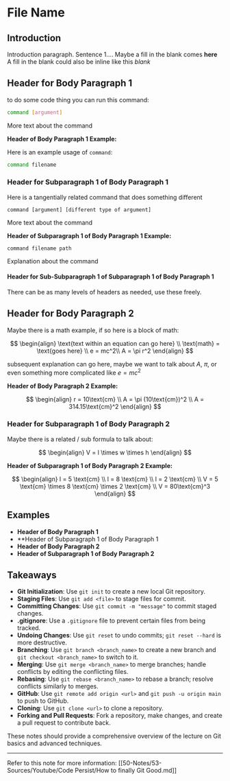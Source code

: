 # File Name

## Introduction

Introduction paragraph. Sentence 1….
Maybe a fill in the blank comes **here**
A fill in the blank could also be inline like this $blank$

## Header for Body Paragraph 1

to do some code thing you can run this command:

```bash
command [argument]
```

More text about the command

**Header of Body Paragraph 1 Example:**

Here is an example usage of `command`:

```bash
command filename
```

### Header for Subparagraph 1 of Body Paragraph 1

Here is a tangentially related command that does something different

```
command [argument] [different type of argument]
```

More text about the command

**Header of Subparagraph 1 of Body Paragraph 1 Example:**

```
command filename path
```

Explanation about the command

#### Header for Sub-Subparagraph 1 of Subparagraph 1 of Body Paragraph 1

There can be as many levels of headers as needed, use these freely.

## Header for Body Paragraph 2

Maybe there is a math example, if so here is a block of math:

$$
\begin{align}
\text{text within an equation can go here} \\
\text{math} = \text{goes here} \\
e = mc^2\\
A = \pi r^2
\end{align}
$$

subsequent explanation can go here, maybe we want to talk about $A$, $\pi$, or even something more complicated like $e=mc^2$

**Header of Body Paragraph 2 Example:**

$$
\begin{align}
r = 10\text{cm} \\
A = \pi (10\text{cm})^2 \\
A = 314.15\text{cm}^2
\end{align}
$$

### Header for Subparagraph 1 of Body Paragraph 2

Maybe there is a related / sub formula to talk about:

$$
\begin{align}
V = l \times w \times h
\end{align}
$$

**Header of Subparagraph 1 of Body Paragraph 2 Example:**

$$
\begin{align}
l = 5 \text{cm} \\
l = 8 \text{cm} \\
l = 2 \text{cm} \\
V = 5 \text{cm} \times 8 \text{cm} \times 2 \text{cm} \\
V = 80\text{cm}^3
\end{align}
$$

## Examples

- **Header of Body Paragraph 1**
- \*\*Header of Subparagraph 1 of Body Paragraph 1
- **Header of Body Paragraph 2**
- **Header of Subparagraph 1 of Body Paragraph 2**

## Takeaways

- **Git Initialization**: Use `git init` to create a new local Git repository.
- **Staging Files**: Use `git add <file>` to stage files for commit.
- **Committing Changes**: Use `git commit -m "message"` to commit staged changes.
- **.gitignore**: Use a `.gitignore` file to prevent certain files from being tracked.
- **Undoing Changes**: Use `git reset` to undo commits; `git reset --hard` is more destructive.
- **Branching**: Use `git branch <branch_name>` to create a new branch and `git checkout <branch_name>` to switch to it.
- **Merging**: Use `git merge <branch_name>` to merge branches; handle conflicts by editing the conflicting files.
- **Rebasing**: Use `git rebase <branch_name>` to rebase a branch; resolve conflicts similarly to merges.
- **GitHub**: Use `git remote add origin <url>` and `git push -u origin main` to push to GitHub.
- **Cloning**: Use `git clone <url>` to clone a repository.
- **Forking and Pull Requests**: Fork a repository, make changes, and create a pull request to contribute back.

These notes should provide a comprehensive overview of the lecture on Git basics and advanced techniques.

---

Refer to this note for more information: [[50-Notes/53-Sources/Youtube/Code Persist/How to finally Git Good.md]]
